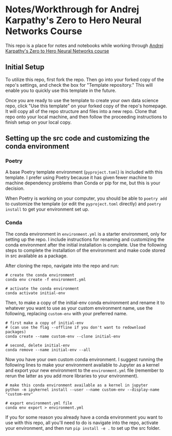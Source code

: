 # Notes/Workthrough for Andrej Karpathy's Zero to Hero Neural Networks Course

This repo is a place for notes and notebooks while working through [Andrej Karpathy's Zero to Hero Neural Networks course](https://karpathy.ai/zero-to-hero.html)

## Initial Setup

To utilize this repo, first fork the repo. Then go into your forked copy of the repo's settings, and check the box for "Template repository." This will enable you to quickly use this template in the future.

Once you are ready to use the template to create your own data science repo, click "Use this template" on your forked copy of the repo's homepage. It will copy all of the repo structure and files into a new repo. Clone that repo onto your local machine, and then follow the proceeding instructions to finish setup on your local copy.

## Setting up the src code and customizing the conda environment

### Poetry

A base Poetry template environment (`pyproject.toml`) is included with this template. I prefer using Poetry because it has given fewer machine to machine dependency problems than Conda or pip for me, but this is your decision.

When Poetry is working on your computer, you should be able to `poetry add` to customize the template (or edit the `pyproject.toml` directly) and `poetry install` to get your environment set up.

### Conda

The conda environment in `environment.yml` is a starter environment, only for setting up the repo. I include instructions for renaming and customizing the conda environment after the initial installation is complete. Use the following steps to complete the installation of the environment and make code stored in src available as a package.

After cloning the repo, navigate into the repo and run:

```
# create the conda environment
conda env create -f environment.yml

# activate the conda environment
conda activate initial-env
```

Then, to make a copy of the initial-env conda environment and rename it to whatever you want to use as your custom environment name, use the following, replacing `custom-env` with your preferred name.

```
# first make a copy of initial-env 
# (can use the flag --offline if you don't want to redownload packages)
conda create --name custom-env --clone initial-env

# second, delete initial-env
conda remove --name initial-env --all
```

Now you have your own custom conda environment. I suggest running the following lines to make your environment available to Jupyter as a kernel and export your new environment to the `environment.yml` file (remember to rerun the latter as you add more libraries to your environment).

```
# make this conda environment available as a kernel in jupyter
python -m ipykernel install --user --name custom-env --display-name "custom-env"

# export environment.yml file
conda env export > environment.yml
```

If you for some reason you already have a conda environment you want to use with this repo, all you'll need to do is navigate into the repo, activate your environment, and then run `pip install -e .` to set up the src folder.